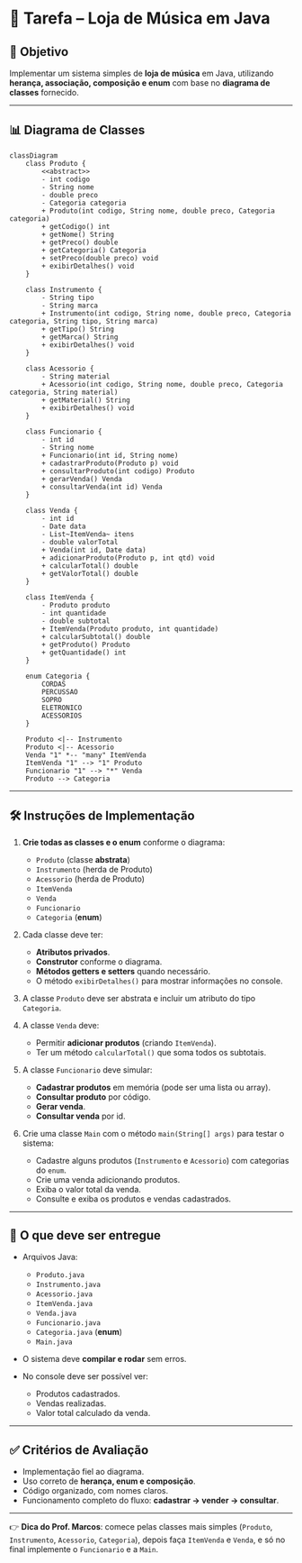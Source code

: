 # 📝 Tarefa – Loja de Música em Java

## 🎯 Objetivo
Implementar um sistema simples de **loja de música** em Java, utilizando **herança, associação, composição e enum** com base no **diagrama de classes** fornecido.  

---

## 📊 Diagrama de Classes

```mermaid
classDiagram
    class Produto {
        <<abstract>>
        - int codigo
        - String nome
        - double preco
        - Categoria categoria
        + Produto(int codigo, String nome, double preco, Categoria categoria)
        + getCodigo() int
        + getNome() String
        + getPreco() double
        + getCategoria() Categoria
        + setPreco(double preco) void
        + exibirDetalhes() void
    }

    class Instrumento {
        - String tipo
        - String marca
        + Instrumento(int codigo, String nome, double preco, Categoria categoria, String tipo, String marca)
        + getTipo() String
        + getMarca() String
        + exibirDetalhes() void
    }

    class Acessorio {
        - String material
        + Acessorio(int codigo, String nome, double preco, Categoria categoria, String material)
        + getMaterial() String
        + exibirDetalhes() void
    }

    class Funcionario {
        - int id
        - String nome
        + Funcionario(int id, String nome)
        + cadastrarProduto(Produto p) void
        + consultarProduto(int codigo) Produto
        + gerarVenda() Venda
        + consultarVenda(int id) Venda
    }

    class Venda {
        - int id
        - Date data
        - List~ItemVenda~ itens
        - double valorTotal
        + Venda(int id, Date data)
        + adicionarProduto(Produto p, int qtd) void
        + calcularTotal() double
        + getValorTotal() double
    }

    class ItemVenda {
        - Produto produto
        - int quantidade
        - double subtotal
        + ItemVenda(Produto produto, int quantidade)
        + calcularSubtotal() double
        + getProduto() Produto
        + getQuantidade() int
    }

    enum Categoria {
        CORDAS
        PERCUSSAO
        SOPRO
        ELETRONICO
        ACESSORIOS
    }

    Produto <|-- Instrumento
    Produto <|-- Acessorio
    Venda "1" *-- "many" ItemVenda
    ItemVenda "1" --> "1" Produto
    Funcionario "1" --> "*" Venda
    Produto --> Categoria
```

---

## 🛠️ Instruções de Implementação

1. **Crie todas as classes e o enum** conforme o diagrama:  
   - `Produto` (classe **abstrata**)  
   - `Instrumento` (herda de Produto)  
   - `Acessorio` (herda de Produto)  
   - `ItemVenda`  
   - `Venda`  
   - `Funcionario`  
   - `Categoria` (**enum**)  

2. Cada classe deve ter:  
   - **Atributos privados**.  
   - **Construtor** conforme o diagrama.  
   - **Métodos getters e setters** quando necessário.  
   - O método `exibirDetalhes()` para mostrar informações no console.  

3. A classe `Produto` deve ser abstrata e incluir um atributo do tipo `Categoria`.  

4. A classe `Venda` deve:  
   - Permitir **adicionar produtos** (criando `ItemVenda`).  
   - Ter um método `calcularTotal()` que soma todos os subtotais.  

5. A classe `Funcionario` deve simular:  
   - **Cadastrar produtos** em memória (pode ser uma lista ou array).  
   - **Consultar produto** por código.  
   - **Gerar venda**.  
   - **Consultar venda** por id.  

6. Crie uma classe `Main` com o método `main(String[] args)` para testar o sistema:  
   - Cadastre alguns produtos (`Instrumento` e `Acessorio`) com categorias do `enum`.  
   - Crie uma venda adicionando produtos.  
   - Exiba o valor total da venda.  
   - Consulte e exiba os produtos e vendas cadastrados.  

---

## 📌 O que deve ser entregue

- Arquivos Java:  
  - `Produto.java`  
  - `Instrumento.java`  
  - `Acessorio.java`  
  - `ItemVenda.java`  
  - `Venda.java`  
  - `Funcionario.java`  
  - `Categoria.java` (**enum**)  
  - `Main.java`  

- O sistema deve **compilar e rodar** sem erros.  
- No console deve ser possível ver:  
  - Produtos cadastrados.  
  - Vendas realizadas.  
  - Valor total calculado da venda.  

---

## ✅ Critérios de Avaliação

- Implementação fiel ao diagrama.  
- Uso correto de **herança, enum e composição**.  
- Código organizado, com nomes claros.  
- Funcionamento completo do fluxo: **cadastrar → vender → consultar**.  

---

👉 **Dica do Prof. Marcos**: comece pelas classes mais simples (`Produto`, `Instrumento`, `Acessorio`, `Categoria`), depois faça `ItemVenda` e `Venda`, e só no final implemente o `Funcionario` e a `Main`.  
